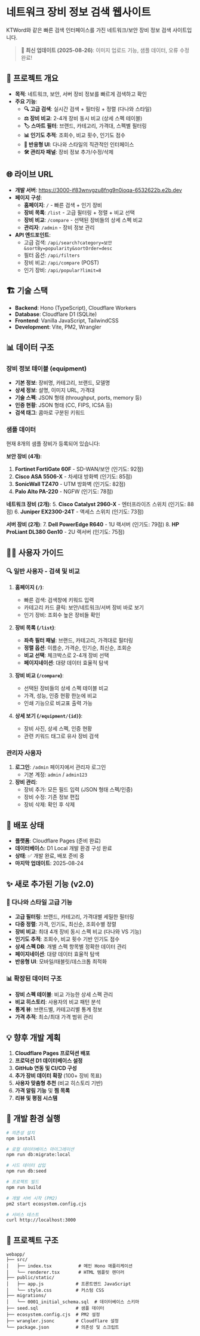 # 네트워크 장비 정보 검색 웹사이트

KTWord와 같은 빠른 검색 인터페이스를 가진 네트워크/보안 장비 정보 검색 사이트입니다.

> **🚀 최신 업데이트 (2025-08-26)**: 이미지 업로드 기능, 샘플 데이터, 오류 수정 완료!

## 🎯 프로젝트 개요
- **목적**: 네트워크, 보안, 서버 장비 정보를 빠르게 검색하고 확인
- **주요 기능**: 
  - **🔍 고급 검색**: 실시간 검색 + 필터링 + 정렬 (다나와 스타일)
  - **⚖️ 장비 비교**: 2-4개 장비 동시 비교 (상세 스펙 테이블)
  - **🏷️ 스마트 필터**: 브랜드, 카테고리, 가격대, 스펙별 필터링
  - **📊 인기도 추적**: 조회수, 비교 횟수, 인기도 점수
  - **📱 반응형 UI**: 다나와 스타일의 직관적인 인터페이스
  - **🛠️ 관리자 패널**: 장비 정보 추가/수정/삭제

## 🌐 라이브 URL
- **개발 서버**: https://3000-if83wnvgzu8fng9n0ioqa-6532622b.e2b.dev
- **페이지 구성**:
  - **홈페이지**: `/` - 빠른 검색 + 인기 장비
  - **장비 목록**: `/list` - 고급 필터링 + 정렬 + 비교 선택
  - **장비 비교**: `/compare` - 선택된 장비들의 상세 스펙 비교
  - **관리자**: `/admin` - 장비 정보 관리
- **API 엔드포인트**: 
  - 고급 검색: `/api/search?category=보안&sortBy=popularity&sortOrder=desc`
  - 필터 옵션: `/api/filters`
  - 장비 비교: `/api/compare` (POST)
  - 인기 장비: `/api/popular?limit=8`

## 🏗️ 기술 스택
- **Backend**: Hono (TypeScript), Cloudflare Workers
- **Database**: Cloudflare D1 (SQLite)
- **Frontend**: Vanilla JavaScript, TailwindCSS
- **Development**: Vite, PM2, Wrangler

## 📊 데이터 구조

### 장비 정보 테이블 (equipment)
- **기본 정보**: 장비명, 카테고리, 브랜드, 모델명
- **상세 정보**: 설명, 이미지 URL, 가격대
- **기술 스펙**: JSON 형태 (throughput, ports, memory 등)
- **인증 현황**: JSON 형태 (CC, FIPS, ICSA 등)
- **검색 태그**: 콤마로 구분된 키워드

### 샘플 데이터
현재 8개의 샘플 장비가 등록되어 있습니다:

**보안 장비 (4개)**:
1. **Fortinet FortiGate 60F** - SD-WAN/보안 (인기도: 92점)
2. **Cisco ASA 5506-X** - 차세대 방화벽 (인기도: 85점) 
3. **SonicWall TZ470** - UTM 방화벽 (인기도: 82점)
4. **Palo Alto PA-220** - NGFW (인기도: 78점)

**네트워크 장비 (2개)**:
5. **Cisco Catalyst 2960-X** - 엔터프라이즈 스위치 (인기도: 88점)
6. **Juniper EX2300-24T** - 액세스 스위치 (인기도: 73점)

**서버 장비 (2개)**:
7. **Dell PowerEdge R640** - 1U 랙서버 (인기도: 79점)
8. **HP ProLiant DL380 Gen10** - 2U 랙서버 (인기도: 75점)

## 👨‍💼 사용자 가이드

### 🔍 일반 사용자 - 검색 및 비교
1. **홈페이지 (`/`)**:
   - 빠른 검색: 검색창에 키워드 입력
   - 카테고리 카드 클릭: 보안/네트워크/서버 장비 바로 보기
   - 인기 장비: 조회수 높은 장비들 확인

2. **장비 목록 (`/list`)**:
   - **좌측 필터 패널**: 브랜드, 카테고리, 가격대로 필터링
   - **정렬 옵션**: 이름순, 가격순, 인기순, 최신순, 조회순
   - **비교 선택**: 체크박스로 2-4개 장비 선택
   - **페이지네이션**: 대량 데이터 효율적 탐색

3. **장비 비교 (`/compare`)**:
   - 선택된 장비들의 상세 스펙 테이블 비교
   - 가격, 성능, 인증 현황 한눈에 비교
   - 인쇄 기능으로 비교표 출력 가능

4. **상세 보기 (`/equipment/{id}`)**:
   - 장비 사진, 상세 스펙, 인증 현황
   - 관련 키워드 태그로 유사 장비 검색

### 관리자 사용자
1. **로그인**: `/admin` 페이지에서 관리자 로그인
   - 기본 계정: `admin` / `admin123`
2. **장비 관리**:
   - 장비 추가: 모든 필드 입력 (JSON 형태 스펙/인증)
   - 장비 수정: 기존 정보 편집
   - 장비 삭제: 확인 후 삭제

## 🚀 배포 상태
- **플랫폼**: Cloudflare Pages (준비 완료)
- **데이터베이스**: D1 Local 개발 환경 구성 완료
- **상태**: ✅ 개발 완료, 배포 준비 중
- **마지막 업데이트**: 2025-08-24

## ✨ 새로 추가된 기능 (v2.0)

### 🔄 다나와 스타일 고급 기능
- **고급 필터링**: 브랜드, 카테고리, 가격대별 세밀한 필터링
- **다중 정렬**: 가격, 인기도, 최신순, 조회수별 정렬
- **장비 비교**: 최대 4개 장비 동시 스펙 비교 (다나와 VS 기능)
- **인기도 추적**: 조회수, 비교 횟수 기반 인기도 점수
- **상세 스펙 DB**: 개별 스펙 항목별 정확한 데이터 관리
- **페이지네이션**: 대량 데이터 효율적 탐색
- **반응형 UI**: 모바일/태블릿/데스크톱 최적화

### 📊 확장된 데이터 구조
- **장비 스펙 테이블**: 비교 가능한 상세 스펙 관리
- **비교 히스토리**: 사용자의 비교 패턴 분석
- **통계 뷰**: 브랜드별, 카테고리별 통계 정보
- **가격 추적**: 최소/최대 가격 범위 관리

## 💡 향후 개발 계획
1. **Cloudflare Pages 프로덕션 배포**
2. **프로덕션 D1 데이터베이스 설정**
3. **GitHub 연동 및 CI/CD 구성**
4. **추가 장비 데이터 확장** (100+ 장비 목표)
5. **사용자 맞춤형 추천** (비교 히스토리 기반)
6. **가격 알림 기능** 및 **찜 목록**
7. **리뷰 및 평점 시스템**

## 🔧 개발 환경 실행

```bash
# 의존성 설치
npm install

# 로컬 데이터베이스 마이그레이션
npm run db:migrate:local

# 시드 데이터 삽입
npm run db:seed

# 프로젝트 빌드
npm run build

# 개발 서버 시작 (PM2)
pm2 start ecosystem.config.cjs

# 서비스 테스트
curl http://localhost:3000
```

## 📁 프로젝트 구조
```
webapp/
├── src/
│   ├── index.tsx          # 메인 Hono 애플리케이션
│   └── renderer.tsx       # HTML 템플릿 렌더러
├── public/static/
│   ├── app.js            # 프론트엔드 JavaScript
│   └── style.css         # 커스텀 CSS
├── migrations/
│   └── 0001_initial_schema.sql  # 데이터베이스 스키마
├── seed.sql              # 샘플 데이터
├── ecosystem.config.cjs  # PM2 설정
├── wrangler.jsonc        # Cloudflare 설정
└── package.json          # 의존성 및 스크립트
```
